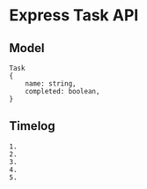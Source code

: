 # Express Task API

## Model

	Task
	{
		name: string,
		completed: boolean,
	}
	

## Timelog

	1.
	2.
	3.
	4.
	5.
	
